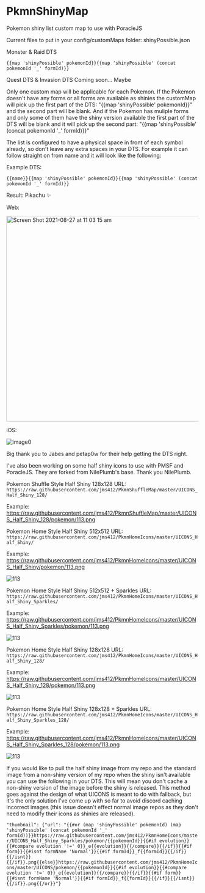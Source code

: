 # PkmnShinyMap

Pokemon shiny list custom map to use with PoracleJS

Current files to put in your config/customMaps folder:
shinyPossible.json

Monster & Raid DTS

```{{map 'shinyPossible' pokemonId}}{{map 'shinyPossible' (concat pokemonId '_' formId)}}```

Quest DTS & Invasion DTS
Coming soon... Maybe

Only one custom map will be applicable for each Pokemon. If the Pokemon doesn't have any forms or all forms are available as shinies the customMap will pick up the first part of the DTS: "{{map 'shinyPossible' pokemonId}}" and the second part will be blank. And if the Pokemon has muliple forms and only some of them have the shiny version available the first part of the DTS will be blank and it will pick up the second part: "{{map 'shinyPossible' (concat pokemonId '_' formId)}}"

The list is configured to have a physical space in front of each symbol already, so don't leave any extra spaces in your DTS. For example it can follow straight on from name and it will look like the following:

Example DTS:

```{{name}}{{map 'shinyPossible' pokemonId}}{{map 'shinyPossible' (concat pokemonId '_' formId)}}```

Result:
Pikachu ✨

Web:

<img width="538" alt="Screen Shot 2021-08-27 at 11 03 15 am" src="https://user-images.githubusercontent.com/80012316/131055297-d4299549-48a9-4702-b661-80cf5b4dda15.png">

iOS:

![image0](https://user-images.githubusercontent.com/80012316/131055471-3a427cdd-735e-45f7-a6de-259502b70238.png)


Big thank you to Jabes and petap0w for their help getting the DTS right.


I've also been working on some half shiny icons to use with PMSF and PoracleJS. They are forked from NilePlumb's base. Thank you NilePlumb.


Pokemon Shuffle Style Half Shiny 128x128
URL:
`https://raw.githubusercontent.com/jms412/PkmnShuffleMap/master/UICONS_Half_Shiny_128/`

Example:
https://raw.githubusercontent.com/jms412/PkmnShuffleMap/master/UICONS_Half_Shiny_128/pokemon/113.png


Pokemon Home Style Half Shiny 512x512
URL:
`https://raw.githubusercontent.com/jms412/PkmnHomeIcons/master/UICONS_Half_Shiny/`

Example:
https://raw.githubusercontent.com/jms412/PkmnHomeIcons/master/UICONS_Half_Shiny/pokemon/113.png

![113](https://user-images.githubusercontent.com/80012316/131055587-3e800fba-fd4f-488b-a7c0-5ed31374e5a7.png)


Pokemon Home Style Half Shiny 512x512 + Sparkles
URL:
`https://raw.githubusercontent.com/jms412/PkmnHomeIcons/master/UICONS_Half_Shiny_Sparkles/`

Example:
https://raw.githubusercontent.com/jms412/PkmnHomeIcons/master/UICONS_Half_Shiny_Sparkles/pokemon/113.png

![113](https://user-images.githubusercontent.com/80012316/131055566-30e2905b-d213-47db-896b-3a08a89b6f19.png)


Pokemon Home Style Half Shiny 128x128
URL:
`https://raw.githubusercontent.com/jms412/PkmnHomeIcons/master/UICONS_Half_Shiny_128/`

Example:
https://raw.githubusercontent.com/jms412/PkmnHomeIcons/master/UICONS_Half_Shiny_128/pokemon/113.png

![113](https://user-images.githubusercontent.com/80012316/131055540-8e5795c3-b30d-493b-83ee-6551b233fd80.png)


Pokemon Home Style Half Shiny 128x128 + Sparkles
URL:
`https://raw.githubusercontent.com/jms412/PkmnHomeIcons/master/UICONS_Half_Shiny_Sparkles_128/`

Example:
https://raw.githubusercontent.com/jms412/PkmnHomeIcons/master/UICONS_Half_Shiny_Sparkles_128/pokemon/113.png

![113](https://user-images.githubusercontent.com/80012316/131055504-a42f89dc-7af1-4bf9-bb64-df6ab5b28556.png)


If you would like to pull the half shiny image from my repo and the standard image from a non-shiny version of my repo when the shiny isn't available you can use the following in your DTS. This will mean you don't cache a non-shiny version of the image before the shiny is released. This method goes against the design of what UICONS is meant to do with fallback, but it's the only solution I've come up with so far to avoid discord caching incorrect images (this issue doesn't effect normal image repos as they don't need to modify their icons as shinies are released).

```"thumbnail": {"url": "{{#or (map 'shinyPossible' pokemonId) (map 'shinyPossible' (concat pokemonId '_' formId))}}https://raw.githubusercontent.com/jms412/PkmnHomeIcons/master/UICONS_Half_Shiny_Sparkles/pokemon/{{pokemonId}}{{#if evolution}}{{#compare evolution '!=' 0}}_e{{evolution}}{{/compare}}{{/if}}{{#if form}}{{#isnt formName 'Normal'}}{{#if formId}}_f{{formId}}{{/if}}{{/isnt}}{{/if}}.png{{else}}https://raw.githubusercontent.com/jms412/PkmnHomeIcons/master/UICONS/pokemon/{{pokemonId}}{{#if evolution}}{{#compare evolution '!=' 0}}_e{{evolution}}{{/compare}}{{/if}}{{#if form}}{{#isnt formName 'Normal'}}{{#if formId}}_f{{formId}}{{/if}}{{/isnt}}{{/if}}.png{{/or}}"}```
